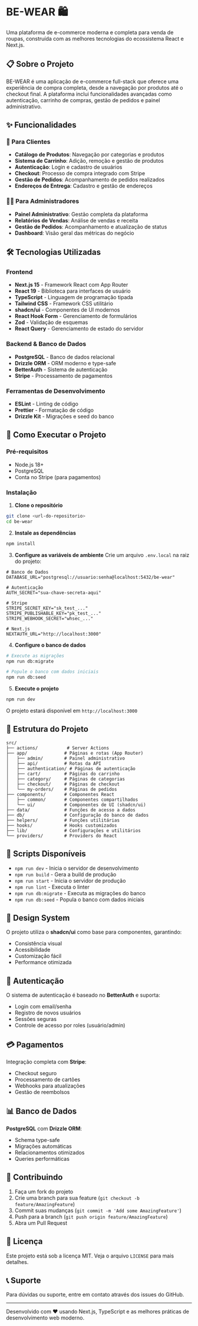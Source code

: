 # BE-WEAR 🛍️

Uma plataforma de e-commerce moderna e completa para venda de roupas, construída com as melhores tecnologias do ecossistema React e Next.js.

## 📋 Sobre o Projeto

BE-WEAR é uma aplicação de e-commerce full-stack que oferece uma experiência de compra completa, desde a navegação por produtos até o checkout final. A plataforma inclui funcionalidades avançadas como autenticação, carrinho de compras, gestão de pedidos e painel administrativo.

## ✨ Funcionalidades

### 🛒 Para Clientes

- **Catálogo de Produtos**: Navegação por categorias e produtos
- **Sistema de Carrinho**: Adição, remoção e gestão de produtos
- **Autenticação**: Login e cadastro de usuários
- **Checkout**: Processo de compra integrado com Stripe
- **Gestão de Pedidos**: Acompanhamento de pedidos realizados
- **Endereços de Entrega**: Cadastro e gestão de endereços

### 👨‍💼 Para Administradores

- **Painel Administrativo**: Gestão completa da plataforma
- **Relatórios de Vendas**: Análise de vendas e receita
- **Gestão de Pedidos**: Acompanhamento e atualização de status
- **Dashboard**: Visão geral das métricas do negócio

## 🛠️ Tecnologias Utilizadas

### Frontend

- **Next.js 15** - Framework React com App Router
- **React 19** - Biblioteca para interfaces de usuário
- **TypeScript** - Linguagem de programação tipada
- **Tailwind CSS** - Framework CSS utilitário
- **shadcn/ui** - Componentes de UI modernos
- **React Hook Form** - Gerenciamento de formulários
- **Zod** - Validação de esquemas
- **React Query** - Gerenciamento de estado do servidor

### Backend & Banco de Dados

- **PostgreSQL** - Banco de dados relacional
- **Drizzle ORM** - ORM moderno e type-safe
- **BetterAuth** - Sistema de autenticação
- **Stripe** - Processamento de pagamentos

### Ferramentas de Desenvolvimento

- **ESLint** - Linting de código
- **Prettier** - Formatação de código
- **Drizzle Kit** - Migrações e seed do banco

## 🚀 Como Executar o Projeto

### Pré-requisitos

- Node.js 18+
- PostgreSQL
- Conta no Stripe (para pagamentos)

### Instalação

1. **Clone o repositório**

```bash
git clone <url-do-repositorio>
cd be-wear
```

2. **Instale as dependências**

```bash
npm install
```

3. **Configure as variáveis de ambiente**
   Crie um arquivo `.env.local` na raiz do projeto:

```env
# Banco de Dados
DATABASE_URL="postgresql://usuario:senha@localhost:5432/be-wear"

# Autenticação
AUTH_SECRET="sua-chave-secreta-aqui"

# Stripe
STRIPE_SECRET_KEY="sk_test_..."
STRIPE_PUBLISHABLE_KEY="pk_test_..."
STRIPE_WEBHOOK_SECRET="whsec_..."

# Next.js
NEXTAUTH_URL="http://localhost:3000"
```

4. **Configure o banco de dados**

```bash
# Execute as migrações
npm run db:migrate

# Popule o banco com dados iniciais
npm run db:seed
```

5. **Execute o projeto**

```bash
npm run dev
```

O projeto estará disponível em `http://localhost:3000`

## 📁 Estrutura do Projeto

```
src/
├── actions/           # Server Actions
├── app/              # Páginas e rotas (App Router)
│   ├── admin/        # Painel administrativo
│   ├── api/          # Rotas da API
│   ├── authentication/ # Páginas de autenticação
│   ├── cart/         # Páginas do carrinho
│   ├── category/     # Páginas de categorias
│   ├── checkout/     # Páginas de checkout
│   └── my-orders/    # Páginas de pedidos
├── components/       # Componentes React
│   ├── common/       # Componentes compartilhados
│   └── ui/           # Componentes de UI (shadcn/ui)
├── data/             # Funções de acesso a dados
├── db/               # Configuração do banco de dados
├── helpers/          # Funções utilitárias
├── hooks/            # Hooks customizados
├── lib/              # Configurações e utilitários
└── providers/        # Providers do React
```

## 🔧 Scripts Disponíveis

- `npm run dev` - Inicia o servidor de desenvolvimento
- `npm run build` - Gera a build de produção
- `npm run start` - Inicia o servidor de produção
- `npm run lint` - Executa o linter
- `npm run db:migrate` - Executa as migrações do banco
- `npm run db:seed` - Popula o banco com dados iniciais

## 🎨 Design System

O projeto utiliza o **shadcn/ui** como base para componentes, garantindo:

- Consistência visual
- Acessibilidade
- Customização fácil
- Performance otimizada

## 🔐 Autenticação

O sistema de autenticação é baseado no **BetterAuth** e suporta:

- Login com email/senha
- Registro de novos usuários
- Sessões seguras
- Controle de acesso por roles (usuário/admin)

## 💳 Pagamentos

Integração completa com **Stripe**:

- Checkout seguro
- Processamento de cartões
- Webhooks para atualizações
- Gestão de reembolsos

## 📊 Banco de Dados

**PostgreSQL** com **Drizzle ORM**:

- Schema type-safe
- Migrações automáticas
- Relacionamentos otimizados
- Queries performáticas

## 🤝 Contribuindo

1. Faça um fork do projeto
2. Crie uma branch para sua feature (`git checkout -b feature/AmazingFeature`)
3. Commit suas mudanças (`git commit -m 'Add some AmazingFeature'`)
4. Push para a branch (`git push origin feature/AmazingFeature`)
5. Abra um Pull Request

## 📝 Licença

Este projeto está sob a licença MIT. Veja o arquivo `LICENSE` para mais detalhes.

## 📞 Suporte

Para dúvidas ou suporte, entre em contato através dos issues do GitHub.

---

Desenvolvido com ❤️ usando Next.js, TypeScript e as melhores práticas de desenvolvimento web moderno.
